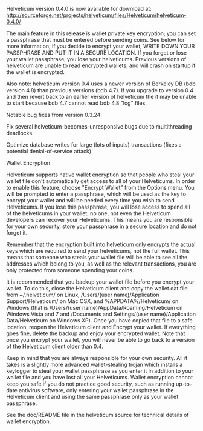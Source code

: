 Helveticum version 0.4.0 is now available for download at:
http://sourceforge.net/projects/helveticum/files/Helveticum/helveticum-0.4.0/

The main feature in this release is wallet private key encryption;
you can set a passphrase that must be entered before sending coins.
See below for more information; if you decide to encrypt your wallet,
WRITE DOWN YOUR PASSPHRASE AND PUT IT IN A SECURE LOCATION. If you
forget or lose your wallet passphrase, you lose your helveticums.
Previous versions of helveticum are unable to read encrypted wallets,
and will crash on startup if the wallet is encrypted.

Also note: helveticum version 0.4 uses a newer version of Berkeley DB
(bdb version 4.8) than previous versions (bdb 4.7). If you upgrade
to version 0.4 and then revert back to an earlier version of helveticum
the it may be unable to start because bdb 4.7 cannot read bdb 4.8
"log" files.


Notable bug fixes from version 0.3.24:

Fix several helveticum-becomes-unresponsive bugs due to multithreading
deadlocks.

Optimize database writes for large (lots of inputs) transactions
(fixes a potential denial-of-service attack)


Wallet Encryption

Helveticum supports native wallet encryption so that people who steal your
wallet file don't automatically get access to all of your Helveticums.
In order to enable this feature, choose "Encrypt Wallet" from the
Options menu.  You will be prompted to enter a passphrase, which
will be used as the key to encrypt your wallet and will be needed
every time you wish to send Helveticums.  If you lose this passphrase,
you will lose access to spend all of the helveticums in your wallet,
no one, not even the Helveticum developers can recover your Helveticums.
This means you are responsible for your own security, store your
passphrase in a secure location and do not forget it.

Remember that the encryption built into helveticum only encrypts the
actual keys which are required to send your helveticums, not the full
wallet.  This means that someone who steals your wallet file will
be able to see all the addresses which belong to you, as well as the
relevant transactions, you are only protected from someone spending
your coins.

It is recommended that you backup your wallet file before you
encrypt your wallet.  To do this, close the Helveticum client and
copy the wallet.dat file from ~/.helveticum/ on Linux, /Users/(user
name)/Application Support/Helveticum/ on Mac OSX, and %APPDATA%/Helveticum/
on Windows (that is /Users/(user name)/AppData/Roaming/Helveticum on
Windows Vista and 7 and /Documents and Settings/(user name)/Application
Data/Helveticum on Windows XP).  Once you have copied that file to a
safe location, reopen the Helveticum client and Encrypt your wallet.
If everything goes fine, delete the backup and enjoy your encrypted
wallet.  Note that once you encrypt your wallet, you will never be
able to go back to a version of the Helveticum client older than 0.4.

Keep in mind that you are always responsible for your own security.
All it takes is a slightly more advanced wallet-stealing trojan which
installs a keylogger to steal your wallet passphrase as you enter it
in addition to your wallet file and you have lost all your Helveticums.
Wallet encryption cannot keep you safe if you do not practice
good security, such as running up-to-date antivirus software, only
entering your wallet passphrase in the Helveticum client and using the
same passphrase only as your wallet passphrase.

See the doc/README file in the helveticum source for technical details
of wallet encryption.
